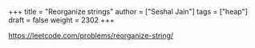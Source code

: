 +++
title = "Reorganize strings"
author = ["Seshal Jain"]
tags = ["heap"]
draft = false
weight = 2302
+++

<https://leetcode.com/problems/reorganize-string/>

